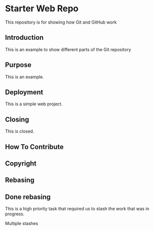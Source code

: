 # Starter Web Repo

This repository is for showing how Git and GitHub work

## Introduction

This is an example to show different parts of the Git repository

## Purpose

This is an example.

## Deployment

This is a simple web project.

## Closing

This is closed.

## How To Contribute

## Copyright

## Rebasing

## Done rebasing

This is a high priority task that required us to stash the work that was in progress.

Multiple stashes
